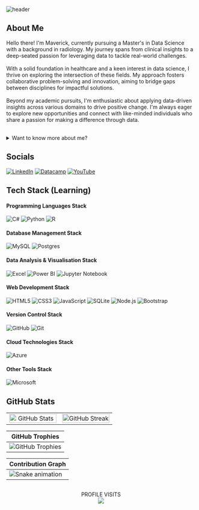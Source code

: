 ![header](https://capsule-render.vercel.app/api?type=soft&color=e7edf3&height=150&section=header&text="Data%20Enthusiast%20With%20A%20Healthcare%20Background"&fontColor=141322&fontSize=35&animation=twinkling)

## About Me
Hello there! I'm Maverick, currently pursuing a Master's in Data Science with a background in radiology. My journey spans from clinical insights to a deep-seated passion for leveraging data to tackle real-world challenges.<br><br>With a solid foundation in healthcare and a keen interest in data science, I thrive on exploring the intersection of these fields. My approach fosters collaborative problem-solving and innovation, aiming to bridge gaps between disciplines for impactful solutions.<br><br>Beyond my academic pursuits, I'm enthusiastic about applying data-driven insights across various domains to drive positive change. I'm always eager to explore new opportunities and connect with like-minded individuals who share a passion for making a difference through data.

<br>

<details>
<summary>Want to know more about me?</summary>
<br>
💻I started learning about programming for the first time in March 2024
<br>
🖥️I built my first PC in 2021, which was when I first got into technology
<br>
👨‍🔬I originally planned to study Doctor of Medicine in 2024, but I grew interested in AI
<br>
🌯I work out 5 days a week, I like 40% of my calories to be protein
<br>
🧑‍🍳I learnt to cook a variety of cuisines to help my fitness journey
<br>
🧑‍🎓I like learning, not so much studying
<br>
🦸‍♂️I like the TV series called 'The Boys' on Amazon Prime, currently my favourite
</details>

## Socials
[![LinkedIn](https://img.shields.io/badge/linkedin-%230077B5.svg?style=for-the-badge&logo=linkedin&logoColor=white)](https://www.linkedin.com/in/maverick-nguyen/) 
[![Datacamp](https://img.shields.io/badge/Datacamp-05192D?style=for-the-badge&logo=datacamp&logoColor=03E860)](https://www.datacamp.com/portfolio/maverick-nguyen)
[![YouTube](https://img.shields.io/badge/YouTube-%23FF0000.svg?style=for-the-badge&logo=YouTube&logoColor=white)](https://www.youtube.com/channel/UCTuPJf9ZkRI0yTq7gB31LSQ)

## Tech Stack (Learning)

#### Programming Languages Stack
![C#](https://img.shields.io/badge/c%23-%23239120.svg?style=for-the-badge&logo=csharp&logoColor=white)
![Python](https://img.shields.io/badge/python-3670A0?style=for-the-badge&logo=python&logoColor=ffdd54)
![R](https://img.shields.io/badge/r-%23276DC3.svg?style=for-the-badge&logo=r&logoColor=white)

#### Database Management Stack
![MySQL](https://img.shields.io/badge/mysql-4479A1.svg?style=for-the-badge&logo=mysql&logoColor=white)
![Postgres](https://img.shields.io/badge/postgres-%23316192.svg?style=for-the-badge&logo=postgresql&logoColor=white)

#### Data Analysis & Visualisation Stack
![Excel](https://img.shields.io/badge/Excel-217346?style=for-the-badge&logo=microsoft-excel&logoColor=white)
![Power BI](https://img.shields.io/badge/power_bi-F2C811?style=for-the-badge&logo=powerbi&logoColor=black)
![Jupyter Notebook](https://img.shields.io/badge/jupyter-%23FA0F00.svg?style=for-the-badge&logo=jupyter&logoColor=white)

#### Web Development Stack
![HTML5](https://img.shields.io/badge/html5-%23E34F26.svg?style=for-the-badge&logo=html5&logoColor=white)
![CSS3](https://img.shields.io/badge/css3-%231572B6.svg?style=for-the-badge&logo=css3&logoColor=white)
![JavaScript](https://img.shields.io/badge/javascript-%23323330.svg?style=for-the-badge&logo=javascript&logoColor=%23F7DF1E)
![SQLite](https://img.shields.io/badge/sqlite-%2307405e.svg?style=for-the-badge&logo=sqlite&logoColor=white)
![Node.js](https://img.shields.io/badge/node.js-6DA55F?style=for-the-badge&logo=node.js&logoColor=white)
![Bootstrap](https://img.shields.io/badge/bootstrap-%238511FA.svg?style=for-the-badge&logo=bootstrap&logoColor=white)

#### Version Control Stack
![GitHub](https://img.shields.io/badge/github-%23121011.svg?style=for-the-badge&logo=github&logoColor=white)
![Git](https://img.shields.io/badge/git-%23F05032.svg?style=for-the-badge&logo=git&logoColor=white)

#### Cloud Technologies Stack
![Azure](https://img.shields.io/badge/azure-%230072C6.svg?style=for-the-badge&logo=microsoftazure&logoColor=white)

#### Other Tools Stack
![Microsoft](https://img.shields.io/badge/microsoft365-%230078D4.svg?style=for-the-badge&logo=microsoft&logoColor=white)

## GitHub Stats

<table style="width: 100%; table-layout: fixed;">
  <tr>
    <td style="width: 50%; text-align: center;">
      <img src="https://github-readme-stats.vercel.app/api?username=NguyenMav&theme=radical&hide_border=false&include_all_commits=true&count_private=true" alt="GitHub Stats" style="width: 100%; height: auto; display: inline-block;">
    </td>
    <td style="width: 50%; text-align: center;">
      <img src="https://github-readme-streak-stats.herokuapp.com/?user=NguyenMav&theme=radical&hide_border=false" alt="GitHub Streak" style="width: 100%; height: auto; display: inline-block;">
    </td>
  </tr>
</table>

| GitHub Trophies |
| --- |
| ![GitHub Trophies](https://github-profile-trophy.vercel.app/?username=NguyenMav&theme=radical&no-frame=true&no-bg=true&margin-w=4) |

| Contribution Graph |
| --- |
|<img src="https://raw.githubusercontent.com/NguyenMav/NguyenMav/output/snake.svg" alt="Snake animation" />|

##
<div align="center">
  PROFILE VISITS
  <br/>
  <img src="https://profile-counter.glitch.me/NguyenMav/count.svg?" />
</div>
